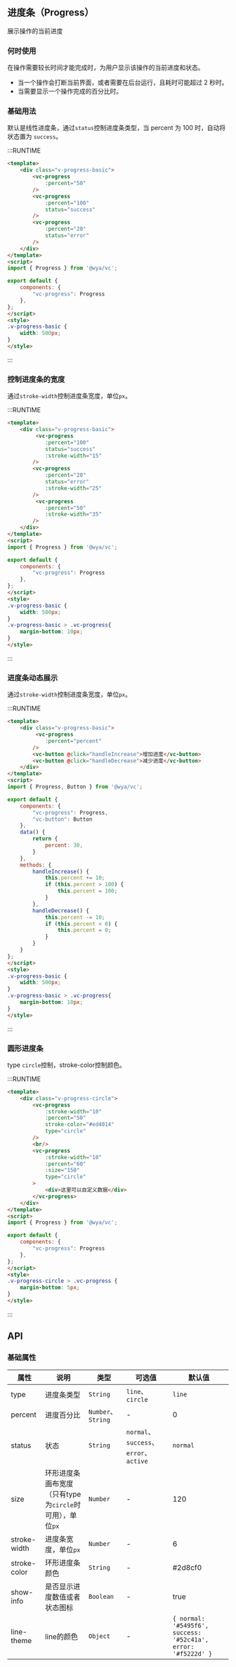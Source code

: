 ## 进度条（Progress）
展示操作的当前进度

### 何时使用
在操作需要较长时间才能完成时，为用户显示该操作的当前进度和状态。
- 当一个操作会打断当前界面，或者需要在后台运行，且耗时可能超过 2 秒时。
- 当需要显示一个操作完成的百分比时。

### 基础用法
默认是线性进度条，通过`status`控制进度条类型，当 percent 为 100 时，自动将状态置为 `success`。

:::RUNTIME
```html
<template>
	<div class="v-progress-basic">
		<vc-progress
            :percent="50"
        />
        <vc-progress
            :percent="100"
            status="success"
        />
        <vc-progress
            :percent="20"
            status="error"
        />
	</div>
</template>
<script>
import { Progress } from '@wya/vc';

export default {
	components: {
		"vc-progress": Progress
	},
};
</script>
<style>
.v-progress-basic {
	width: 500px;
}
</style>
```
:::

### 控制进度条的宽度
通过`stroke-width`控制进度条宽度，单位`px`。

:::RUNTIME
```html
<template>
	<div class="v-progress-basic">
         <vc-progress
            :percent="100"
            status="success"
            :stroke-width="15"
        />
        <vc-progress
            :percent="20"
            status="error"
            :stroke-width="25"
        />
         <vc-progress
            :percent="50"
            :stroke-width="35"
        />
	</div>
</template>
<script>
import { Progress } from '@wya/vc';

export default {
	components: {
		"vc-progress": Progress
	},
};
</script>
<style>
.v-progress-basic {
	width: 500px;
}
.v-progress-basic > .vc-progress{
    margin-bottom: 10px;
}
</style>
```
:::


### 进度条动态展示
通过`stroke-width`控制进度条宽度，单位`px`。

:::RUNTIME
```html
<template>
	<div class="v-progress-basic">
         <vc-progress
            :percent="percent"
        />
        <vc-button @click="handleIncrease">增加进度</vc-button>
        <vc-button @click="handleDecrease">减少进度</vc-button>
	</div>
</template>
<script>
import { Progress, Button } from '@wya/vc';

export default {
	components: {
        "vc-progress": Progress,
        "vc-button": Button
    },
    data() {
        return {
            percent: 30,
        }
    },
    methods: {
        handleIncrease() {
            this.percent += 10;
            if (this.percent > 100) {
                this.percent = 100;
            }
        },
        handleDecrease() {
            this.percent -= 10;
            if (this.percent < 0) {
                this.percent = 0;
            }
        }
    }
};
</script>
<style>
.v-progress-basic {
	width: 500px;
}
.v-progress-basic > .vc-progress{
    margin-bottom: 10px;
}
</style>
```
:::

### 圆形进度条
type `circle`控制，stroke-color控制颜色。

:::RUNTIME
```html
<template>
	<div class="v-progress-circle">
		<vc-progress
            :stroke-width="10" 
			:percent="50"
			stroke-color="#ed4014"
			type="circle"
        />
        <br/>
        <vc-progress
            :stroke-width="10" 
            :percent="60"
            :size="150"
			type="circle"
        >
			<div>这里可以自定义数据</div>
		</vc-progress>
	</div>
</template>
<script>
import { Progress } from '@wya/vc';

export default {
	components: {
		"vc-progress": Progress
	},
};
</script>
<style>
.v-progress-circle > .vc-progress {
    margin-bottom: 5px;
}
</style>
```
:::

## API

### 基础属性
属性 | 说明 | 类型| 可选值 | 默认值
---|---|---|---|---
type | 进度条类型 | `String` | `line`、`circle` | `line`
percent | 进度百分比 | `Number`、 `String` | - | 0 
status | 状态 | `String` | `normal`、`success`、`error`、`active` |  `normal`
size | 环形进度条画布宽度（只有type为`circle`时可用），单位`px` | `Number` | - | 120
stroke-width | 进度条宽度，单位`px` | `Number` | - | 6
stroke-color | 环形进度条颜色 | `String` | - | #2d8cf0 
show-info | 是否显示进度数值或者状态图标 | `Boolean` | - |true
line-theme| line的颜色 | `Object` | - | `{ normal: '#5495f6', success: '#52c41a', error: '#f5222d' }`
